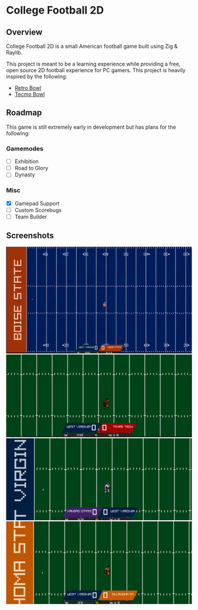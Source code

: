 # College Football 2D

## Overview
College Football 2D is a small American football game built using Zig & Raylib.

This project is meant to be a learning experience while providing a free, open source 2D football experience for PC gamers. This project is heavily inspired by the following:
* [Retro Bowl](https://x.com/retro_bowl)
* [Tecmo Bowl](https://en.wikipedia.org/wiki/Tecmo_Bowl)

## Roadmap
This game is still extremely early in development but has plans for the following:

### Gamemodes
- [ ] Exhibition
- [ ] Road to Glory
- [ ] Dynasty

### Misc
- [x] Gamepad Support
- [ ] Custom Scorebugs
- [ ] Team Builder

## Screenshots

![Boise State](images/boise_state.png)
![Home](images/home.png)
![Away](images/away.png)
![Oklahoma State](images/oklahoma_state.png)
